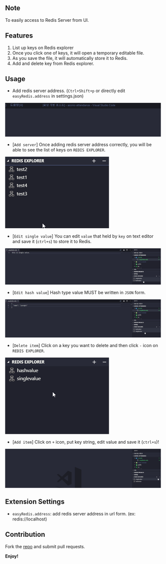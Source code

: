 ## Note

To easily access to Redis Server from UI.

## Features

1. List up keys on Redis explorer
2. Once you click one of keys, it will open a temporary editable file.
3. As you save the file, it will automatically store it to Redis.
4. Add and delete key from Redis explorer.

## Usage

- Add redis server address. (`Ctrl+Shift+p` or directly edit `easyRedis.address` in settings.json)

![add redis server](images/addredisserver.gif)

- [`Add server`] Once adding redis server address correctly, you will be able to see the list of keys on `REDIS EXPLORER`.

![redis explorer](images/redisexplorer.png)

- [`Edit single value`] You can edit `value` that held by `key` on text editor and save it (`ctrl+s`) to store it to Redis.

![edit single item](images/editsingle.gif)

- [`Edit hash value`] Hash type value MUST be written in `JSON` form.

![edit hash item](images/edithash.gif)

- [`Delete item`] Click on a key you want to delete and then click `-` icon on `REDIS EXPLORER`.

![delete item](images/deleteitem.gif)

- [`Add item`] Click on `+` icon, put key string, edit value and save it (`ctrl+s`)!

![add item](images/additem.gif)

## Extension Settings

- `easyRedis.address`: add redis server address in url form. (ex: redis://localhost)

## Contribution

Fork the [repo]() and submit pull requests.

**Enjoy!**
